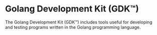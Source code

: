 # Golang Development Kit (GDK™)
 
The Golang Development Kit (GDK™) includes tools useful for developing and testing programs written in the Golang programming language.

